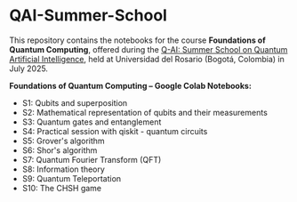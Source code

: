 # QAI-Summer-School

This repository contains the notebooks for the course **Foundations of Quantum Computing**, offered during the [Q-AI: Summer School on Quantum Artificial Intelligence](https://urosario.edu.co/summer-school/q-ai-summer-school-on-quantum-artificial-intelligence), held at Universidad del Rosario (Bogotá, Colombia) in July 2025.

**Foundations of Quantum Computing – Google Colab Notebooks:**
- S1: Qubits and superposition
- S2: Mathematical representation of qubits and their measurements
- S3: Quantum gates and entanglement
- S4: Practical session with qiskit - quantum circuits
- S5: Grover's algorithm
- S6: Shor's algorithm
- S7: Quantum Fourier Transform (QFT)
- S8: Information theory
- S9: Quantum Teleportation
- S10: The CHSH game
